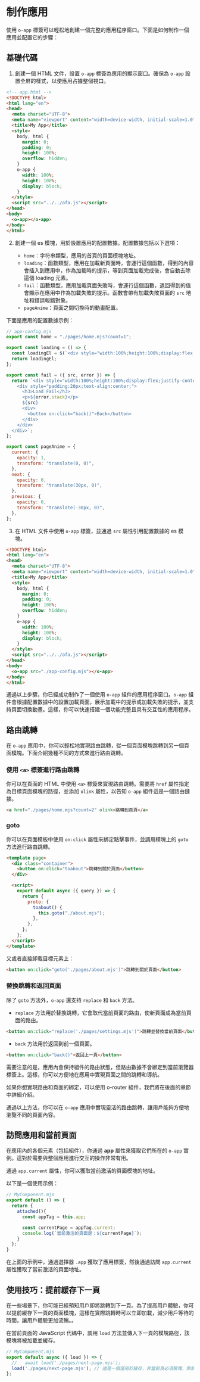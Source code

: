 # 制作應用

使用 `o-app` 標簽可以輕松地創建一個完整的應用程序窗口。下面是如何制作一個應用並配置它的步驟：

## 基礎代碼

1. 創建一個 HTML 文件，設置 `o-app` 標簽為應用的顯示窗口。確保為 `o-app` 設置全屏的樣式，以使應用占據整個視口。

```html
<!-- app.html -->
<!DOCTYPE html>
<html lang="en">
<head>
  <meta charset="UTF-8">
  <meta name="viewport" content="width=device-width, initial-scale=1.0">
  <title>My App</title>
  <style>
    body, html {
      margin: 0;
      padding: 0;
      height: 100%;
      overflow: hidden;
    }
    o-app {
      width: 100%;
      height: 100%;
      display: block;
    }
  </style>
  <script src="../../ofa.js"></script>
</head>
<body>
  <o-app></o-app>
</body>
</html>
```

2. 創建一個 es 模塊，用於設置應用的配置數據。配置數據包括以下選項：

   - `home`：字符串類型，應用的首頁的頁面模塊地址。
   - `loading`：函數類型，應用在加載新頁面時，會運行這個函數，得到的內容會插入到應用中，作為加載時的提示，等到頁面加載完成後，會自動去除這個 loading 元素。
   - `fail`：函數類型，應用加載頁面失敗時，會運行這個函數，返回得到的值會顯示在應用中作為加載失敗的提示。函數會帶有加載失敗頁面的 `src` 地址和錯誤報錯對象。
   - `pageAnime`：頁面之間切換時的動畫配置。

下面是應用的配置數據示例：

```javascript
// app-config.mjs
export const home = "./pages/home.mjs?count=1";

export const loading = () => {
  const loadingEl = $(`<div style="width:100%;height:100%;display:flex;justify-content:center;align-items:center;word-break:break-all;">Loading</div>`);
  return loadingEl;
};

export const fail = ({ src, error }) => {
  return `<div style="width:100%;height:100%;display:flex;justify-content:center;align-items:center;word-break:break-all;" data-testid="error-container">
    <div style="padding:20px;text-align:center;">
      <h3>Load Fail</h3> 
      <p>${error.stack}</p>
      ${src}
      <div>
        <button on:click="back()">Back</button>
      </div>
    </div>
  </div>`;
};

export const pageAnime = {
  current: {
    opacity: 1,
    transform: "translate(0, 0)",
  },
  next: {
    opacity: 0,
    transform: "translate(30px, 0)",
  },
  previous: {
    opacity: 0,
    transform: "translate(-30px, 0)",
  },
};
```

3. 在 HTML 文件中使用 `o-app` 標簽，並通過 `src` 屬性引用配置數據的 es 模塊。

```html
<!DOCTYPE html>
<html lang="en">
<head>
  <meta charset="UTF-8">
  <meta name="viewport" content="width=device-width, initial-scale=1.0">
  <title>My App</title>
  <style>
    body, html {
      margin: 0;
      padding: 0;
      height: 100%;
      overflow: hidden;
    }
    o-app {
      width: 100%;
      height: 100%;
      display: block;
    }
  </style>
  <script src="../../ofa.js"></script>
</head>
<body>
  <o-app src="./app-config.mjs"></o-app>
</body>
</html>
```

通過以上步驟，你已經成功制作了一個使用 `o-app` 組件的應用程序窗口。`o-app` 組件會根據配置數據中的設置加載頁面，展示加載中的提示或加載失敗的提示，並支持頁面切換動畫。這樣，你可以快速搭建一個功能完整且具有交互性的應用程序。

## 路由跳轉

在 `o-app` 應用中，你可以輕松地實現路由跳轉，從一個頁面模塊跳轉到另一個頁面模塊。下面介紹幾種不同的方式來進行路由跳轉。

### 使用 `<a>` 標簽進行路由跳轉

你可以在頁面的 HTML 中使用 `<a>` 標簽來實現路由跳轉。需要將 `href` 屬性指定為目標頁面模塊的路徑，並添加 `olink` 屬性，以告知 `o-app` 組件這是一個路由鏈接。

```html
<a href="./pages/home.mjs?count=2" olink>跳轉到首頁</a>
```

### goto

你可以在頁面模板中使用 `on:click` 屬性來綁定點擊事件，並調用模塊上的 `goto` 方法進行路由跳轉。

```html
<template page>
  <div class="container">
    <button on:click="toabout">跳轉到關於頁面</button>
  </div>

  <script>
    export default async ({ query }) => {
      return {
        proto: {
          toabout() {
            this.goto("./about.mjs");
          },
        },
      };
    };
  </script>
</template>
```

又或者直接卸載目標元素上：

```html
<button on:click="goto('./pages/about.mjs')">跳轉到關於頁面</button>
```

### 替換跳轉和返回頁面

除了 `goto` 方法外，`o-app` 還支持 `replace` 和 `back` 方法。

- `replace` 方法用於替換跳轉，它會取代當前頁面的路由，使新頁面成為當前頁面的路由。

```html
<button on:click="replace('./pages/settings.mjs')">跳轉並替換當前頁面</button>
```

- `back` 方法用於返回到前一個頁面。

```html
<button on:click="back()">返回上一頁</button>
```

需要注意的是，應用內會保持組件的路由狀態，但路由數據不會綁定到當前瀏覽器標簽上。這樣，你可以方便地在應用中實現頁面之間的跳轉和導航。

如果你想實現路由和頁面的綁定，可以使用 o-router 組件，我們將在後面的章節中詳細介紹。

通過以上方法，你可以在 `o-app` 應用中實現靈活的路由跳轉，讓用戶能夠方便地瀏覽不同的頁面內容。

## 訪問應用和當前頁面

在應用內的各個元素（包括組件），你通過 **app** 屬性來獲取它們所在的 `o-app` 實例。這對於需要與整個應用進行交互的操作非常有用。

通過 `app.current` 屬性，你可以獲取當前激活的頁面模塊的地址。

以下是一個使用示例：

```javascript
// MyComponent.mjs
export default () => {
  return {
    attached(){
      const appTag = this.app;

      const currentPage = appTag.current;
      console.log(`當前激活的頁面是：${currentPage}`);
    }
  };
}
```

在上面的示例中，通過選擇器 `.app` 獲取了應用標簽，然後通過訪問 `app.current` 屬性獲取了當前激活的頁面地址。

## 使用技巧：提前緩存下一頁

在一些場景下，你可能已經預知用戶即將跳轉到下一頁。為了提高用戶體驗，你可以提前緩存下一頁的頁面模塊，這樣在實際跳轉時可以立即加載，減少用戶等待的時間，讓用戶體驗更加流暢。。

在當前頁面的 JavaScript 代碼中，調用 `load` 方法並傳入下一頁的模塊路徑，該模塊將被加載並緩存。

```javascript
// MyComponent.mjs
export default async ({ load }) => {
  //   await load('./pages/next-page.mjs');
  load('./pages/next-page.mjs'); // 這是一個僅用於緩存，非當前頁必須模塊，無需添加 await
};
```

